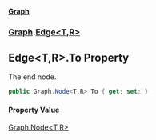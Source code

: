 #### [Graph](./A:\Visualstudioproject\GraphGit\docs.md 'A:\Visual studio project\GraphGit\docs')
### [Graph](./Graph.md 'Graph').[Edge&lt;T,R&gt;](./Graph-Edge-T_R-.md 'Graph.Edge&lt;T,R&gt;')
## Edge&lt;T,R&gt;.To Property
The end node.  
```csharp
public Graph.Node<T,R> To { get; set; }
```
#### Property Value
[Graph.Node&lt;](./Graph-Node-T_R-.md 'Graph.Node&lt;T,R&gt;')[T](./Graph-Edge-T_R-.md#Graph-Edge-T_R--T 'Graph.Edge&lt;T,R&gt;.T')[,](./Graph-Node-T_R-.md 'Graph.Node&lt;T,R&gt;')[R](./Graph-Edge-T_R-.md#Graph-Edge-T_R--R 'Graph.Edge&lt;T,R&gt;.R')[&gt;](./Graph-Node-T_R-.md 'Graph.Node&lt;T,R&gt;')  
